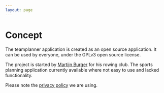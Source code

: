 ```yaml
---
layout: page
---
```

Concept
=======
The teamplanner application is created as an open source application. It can be used by everyone, under the GPLv3 open source license.

The project is started by [Martijn Burger](https://linkedin.com/in/brgrm) for his rowing club. The sports planning application currently available where not easy to use and lacked functionality.

Please note the [privacy policy](https://policies.google.com/privacy) we are using.
